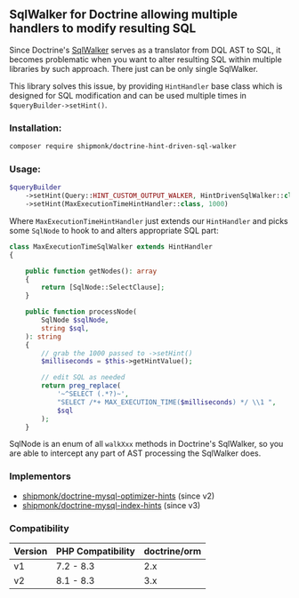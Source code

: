 ## SqlWalker for Doctrine allowing multiple handlers to modify resulting SQL

Since Doctrine's [SqlWalker](https://www.doctrine-project.org/projects/doctrine-orm/en/2.9/cookbook/dql-custom-walkers.html#modify-the-output-walker-to-generate-vendor-specific-sql) serves as a translator from DQL AST to SQL,
it becomes problematic when you want to alter resulting SQL within multiple libraries by such approach.
There just can be only single SqlWalker.

This library solves this issue, by providing `HintHandler` base class which is designed for SQL modification
and can be used multiple times in `$queryBuilder->setHint()`.

### Installation:

```sh
composer require shipmonk/doctrine-hint-driven-sql-walker
```

### Usage:

```php
$queryBuilder
    ->setHint(Query::HINT_CUSTOM_OUTPUT_WALKER, HintDrivenSqlWalker::class)
    ->setHint(MaxExecutionTimeHintHandler::class, 1000)
```

Where `MaxExecutionTimeHintHandler` just extends our `HintHandler` and picks some `SqlNode` to hook to and alters appropriate SQL part:

```php
class MaxExecutionTimeSqlWalker extends HintHandler
{

    public function getNodes(): array
    {
        return [SqlNode::SelectClause];
    }

    public function processNode(
        SqlNode $sqlNode,
        string $sql,
    ): string
    {
        // grab the 1000 passed to ->setHint()
        $milliseconds = $this->getHintValue();

        // edit SQL as needed
        return preg_replace(
            '~^SELECT (.*?)~',
            "SELECT /*+ MAX_EXECUTION_TIME($milliseconds) */ \\1 ",
            $sql
        );
    }
```

SqlNode is an enum of all `walkXxx` methods in Doctrine's SqlWalker, so you are able to intercept any part of AST processing the SqlWalker does.

### Implementors
- [shipmonk/doctrine-mysql-optimizer-hints](https://github.com/shipmonk-rnd/doctrine-mysql-optimizer-hints) (since v2)
- [shipmonk/doctrine-mysql-index-hints](https://github.com/shipmonk-rnd/doctrine-mysql-index-hints) (since v3)

### Compatibility
| Version | PHP Compatibility | doctrine/orm |
|---------| ----------------- |--------------|
| v1      | 7.2 - 8.3         | 2.x          |
| v2      | 8.1 - 8.3         | 3.x          |
